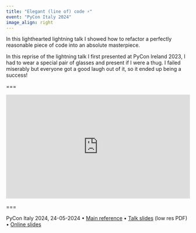 ```yaml
---
title: "Elegant (line of) code ⚡️"
event: "PyCon Italy 2024"
image_align: right
---
```


In this lighthearted lightning talk I showed how to refactor a perfectly reasonable piece of code into an absolute masterpiece.

In this reprise of the lightning talk I first presented at PyCon Ireland 2023, I had to wear a special pair of glasses and present if I were a thug.
I failed miserably but everyone got a good laugh out of it, so it ended up being a success!

===

<iframe width="100%" style="aspect-ratio: 560/315" src="https://www.youtube.com/embed/nI8I4NiXyaQ" title="Elegant (line of) code ⚡️ – lightning talk by Rodrigo Girão Serrão at PyCon Italy 2024S" frameborder="0" allow="accelerometer; autoplay; clipboard-write; encrypted-media; gyroscope; picture-in-picture; web-share" allowfullscreen></iframe>

===

PyCon Italy 2024, 24-05-2024 • [Main reference](https://mathspp.com/blog/single-line-calculator) • [Talk slides][pdf-slides] (low res PDF) • [Online slides][snappify-slides]


[pdf-slides]: https://github.com/mathspp/talks/blob/main/20240524_pycon-italy-elegant-line-of-code/slides.pdf
[snappify-slides]: https://snappify.com/view/1ac1517f-fe09-43c7-afc8-cd4153fbca74
